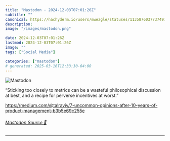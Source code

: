 ```yaml
---
title: "Mastodon - 2024-12-03T07:01:26Z"
subtitle: ""
canonical: https://hachyderm.io/users/mweagle/statuses/113587603773749747
description:
image: "/images/mastodon.png"

date: 2024-12-03T07:01:26Z
lastmod: 2024-12-03T07:01:26Z
image: ""
tags: ["Social Media"]

categories: ["mastodon"]
# generated: 2025-03-16T12:33:30-04:00
---
```

![Mastodon](/images/mastodon.png)

<p>“Sticking too closely to metrics can be a wasteful philosophical discussion at best, and a recipe for perverse incentives at worst.”</p><p><a href="https://medium.com/@talraviv/7-uncommon-opinions-after-10-years-of-product-management-b3b5e69c255e" target="_blank" rel="nofollow noopener noreferrer" translate="no"><span class="invisible">https://</span><span class="ellipsis">medium.com/@talraviv/7-uncommo</span><span class="invisible">n-opinions-after-10-years-of-product-management-b3b5e69c255e</span></a></p>


###### [Mastodon Source 🐘](https://hachyderm.io/@mweagle/113587603773749747)

___
